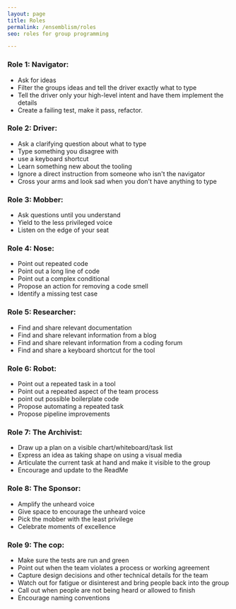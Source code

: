 ```yaml
---
layout: page
title: Roles
permalink: /ensemblism/roles
seo: roles for group programming

---
```


### Role 1: Navigator:

- Ask for ideas
- Filter the groups ideas and tell the driver exactly what to type
- Tell the driver only your high-level intent and have them implement the details
- Create a failing test, make it pass, refactor.

### Role 2: Driver:

- Ask a clarifying question about what to type
- Type something you disagree with
- use a keyboard shortcut
- Learn something new about the tooling
- Ignore a direct instruction from someone who isn't the navigator
- Cross your arms and look sad when you don't have anything to type

### Role 3: Mobber:

- Ask questions until you understand
- Yield to the less privileged voice
- Listen on the edge of your seat

### Role 4: Nose:

- Point out repeated code
- Point out a long line of code
- Point out a complex conditional
- Propose an action for removing a code smell
- Identify a missing test case

### Role 5: Researcher:

- Find and share relevant documentation
- Find and share relevant information from a blog
- Find and share relevant information from a coding forum
- Find and share a keyboard shortcut for the tool

### Role 6: Robot:

- Point out a repeated task in a tool
- Point out a repeated aspect of the team process
- point out possible boilerplate code
- Propose automating a repeated task
- Propose pipeline improvements


### Role 7: The Archivist:

- Draw up a plan on a visible chart/whiteboard/task list
- Express an idea as taking shape on using a visual media
- Articulate the current task at hand and make it visible to the group
- Encourage and update to the ReadMe


### Role 8: The Sponsor:

- Amplify the unheard voice
- Give space to encourage the unheard voice
- Pick the mobber with the least privilege
- Celebrate moments of excellence


### Role 9: The cop:

- Make sure the tests are run and green
- Point out when the team violates a process or working agreement
- Capture design decisions and other technical details for the team
- Watch out for fatigue or disinterest and bring people back into the group
- Call out when people are not being heard or allowed to finish
- Encourage naming conventions
